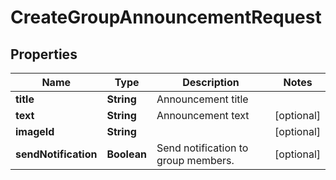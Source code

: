 

# CreateGroupAnnouncementRequest


## Properties

| Name | Type | Description | Notes |
|------------ | ------------- | ------------- | -------------|
|**title** | **String** | Announcement title |  |
|**text** | **String** | Announcement text |  [optional] |
|**imageId** | **String** |  |  [optional] |
|**sendNotification** | **Boolean** | Send notification to group members. |  [optional] |



